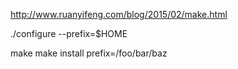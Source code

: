 http://www.ruanyifeng.com/blog/2015/02/make.html

./configure --prefix=$HOME

make
make install prefix=/foo/bar/baz

